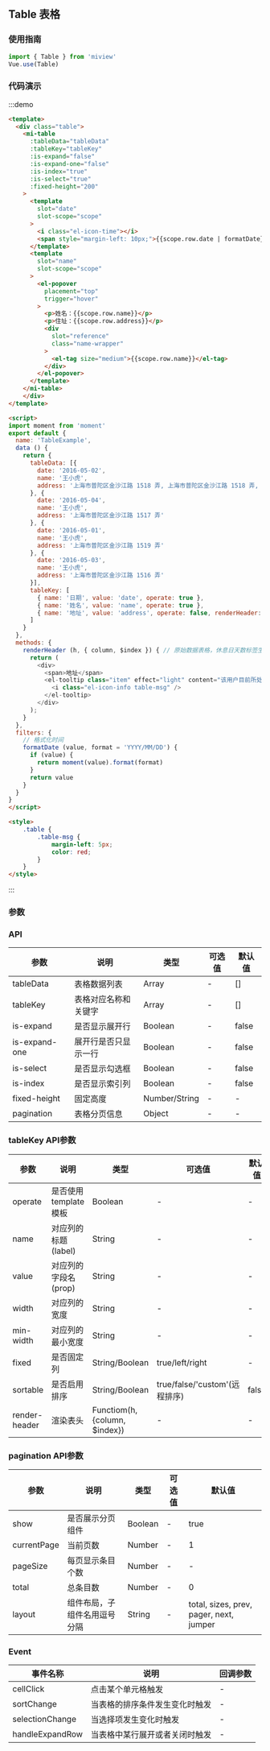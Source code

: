 ## Table 表格

### 使用指南

```js
import { Table } from 'miview'
Vue.use(Table)
```

### 代码演示
<style>
	.table {
		.table-msg {
			margin-left: 5px;
			color: red;
		}
	}
</style>
<div class="demo-back-top demo-block">
  <div class="table">
    <mi-table
      :tableData="tableData"
      :tableKey="tableKey"
      :is-expand="false"
      :is-expand-one="false"
      :is-index="true"
      :is-select="true"
      :fixed-height="200"
    >
      <template
        slot="date"
        slot-scope="scope"
      >
        <i class="el-icon-time"></i>
        <span style="margin-left: 10px;">{{scope.row.date | formatDate}}</span>
      </template>
      <template
        slot="name"
        slot-scope="scope"
      >
        <el-popover
          placement="top"
          trigger="hover"
        >
          <p>姓名：{{scope.row.name}}</p>
          <p>住址：{{scope.row.address}}</p>
          <div
            slot="reference"
            class="name-wrapper"
          >
            <el-tag size="medium">{{scope.row.name}}</el-tag>
          </div>
        </el-popover>
      </template>
    </mi-table>
  </div>
</div>

<script>
import moment from 'moment'
export default {
  name: 'TableExample',
  data () {
    return {
      tableData: [{
        date: '2016-05-02',
        name: '王小虎',
        address: '上海市普陀区金沙江路 1518 弄, 上海市普陀区金沙江路 1518 弄, 上海市普陀区金沙江路 1518 弄, 上海市普陀区金沙江路 1518 弄, 上海市普陀区金沙江路 1518 弄'
      }, {
        date: '2016-05-04',
        name: '王小虎',
        address: '上海市普陀区金沙江路 1517 弄'
      }, {
        date: '2016-05-01',
        name: '王小虎',
        address: '上海市普陀区金沙江路 1519 弄'
      }, {
        date: '2016-05-03',
        name: '王小虎',
        address: '上海市普陀区金沙江路 1516 弄'
      }],
      tableKey: [
        { name: '日期', value: 'date', operate: true },
        { name: '姓名', value: 'name', operate: true },
        { name: '地址', value: 'address', operate: false, renderHeader: this.renderHeader }
      ]
    }
  },
  methods: {
    renderHeader (h, { column, $index }) { // 原始数据表格，休息日天数标签生成函数
      return (
        <div>
          <span>地址</span>
          <el-tooltip class="item" effect="light" content="该用户目前所处的住址" placement="bottom-start">
            <i class="el-icon-info table-msg" />
          </el-tooltip>
        </div>
      );
    }
  },
  filters: {
    // 格式化时间
    formatDate (value, format = 'YYYY/MM/DD') {
      if (value) {
        return moment(value).format(format)
      }
      return value
    }
  }
}
</script>

:::demo
```html
<template>
  <div class="table">
    <mi-table
      :tableData="tableData"
      :tableKey="tableKey"
      :is-expand="false"
      :is-expand-one="false"
      :is-index="true"
      :is-select="true"
      :fixed-height="200"
    >
      <template
        slot="date"
        slot-scope="scope"
      >
        <i class="el-icon-time"></i>
        <span style="margin-left: 10px;">{{scope.row.date | formatDate}}</span>
      </template>
      <template
        slot="name"
        slot-scope="scope"
      >
        <el-popover
          placement="top"
          trigger="hover"
        >
          <p>姓名：{{scope.row.name}}</p>
          <p>住址：{{scope.row.address}}</p>
          <div
            slot="reference"
            class="name-wrapper"
          >
            <el-tag size="medium">{{scope.row.name}}</el-tag>
          </div>
        </el-popover>
      </template>
    </mi-table>
	</div>
</template>

<script>
import moment from 'moment'
export default {
  name: 'TableExample',
  data () {
    return {
      tableData: [{
        date: '2016-05-02',
        name: '王小虎',
        address: '上海市普陀区金沙江路 1518 弄, 上海市普陀区金沙江路 1518 弄, 上海市普陀区金沙江路 1518 弄, 上海市普陀区金沙江路 1518 弄, 上海市普陀区金沙江路 1518 弄'
      }, {
        date: '2016-05-04',
        name: '王小虎',
        address: '上海市普陀区金沙江路 1517 弄'
      }, {
        date: '2016-05-01',
        name: '王小虎',
        address: '上海市普陀区金沙江路 1519 弄'
      }, {
        date: '2016-05-03',
        name: '王小虎',
        address: '上海市普陀区金沙江路 1516 弄'
      }],
      tableKey: [
        { name: '日期', value: 'date', operate: true },
        { name: '姓名', value: 'name', operate: true },
        { name: '地址', value: 'address', operate: false, renderHeader: this.renderHeader }
      ]
    }
  },
  methods: {
    renderHeader (h, { column, $index }) { // 原始数据表格，休息日天数标签生成函数
      return (
        <div>
          <span>地址</span>
          <el-tooltip class="item" effect="light" content="该用户目前所处的住址" placement="bottom-start">
            <i class="el-icon-info table-msg" />
          </el-tooltip>
        </div>
      );
    }
  },
  filters: {
    // 格式化时间
    formatDate (value, format = 'YYYY/MM/DD') {
      if (value) {
        return moment(value).format(format)
      }
      return value
    }
  }
}
</script>

<style>
	.table {
		.table-msg {
			margin-left: 5px;
			color: red;
		}
	}
</style>
```
:::

### 参数

### API

参数 | 说明 | 类型 | 可选值 | 默认值
--- | --- | --- | --- | --- |
tableData | 表格数据列表 | Array | - | []
tableKey | 表格对应名称和关键字 | Array | - | []
is-expand | 是否显示展开行 | Boolean | - | false
is-expand-one | 展开行是否只显示一行 | Boolean | - | false
is-select | 是否显示勾选框 | Boolean | - | false
is-index | 是否显示索引列 | Boolean | - | false
fixed-height | 固定高度 | Number/String | - | -
pagination | 表格分页信息 | Object | - | -

### tableKey API参数

参数 | 说明 | 类型 | 可选值 | 默认值
--- | --- | --- | --- | --- |
operate | 是否使用template模板 | Boolean | - | -
name | 对应列的标题(label) | String | - | -
value | 对应列的字段名(prop) | String | - | -
width | 对应列的宽度 | String | - | -
min-width | 对应列的最小宽度 | String | - | -
fixed | 是否固定列 | String/Boolean | true/left/right | -
sortable | 是否启用排序 | String/Boolean | true/false/'custom'(远程排序) | false
render-header | 渲染表头 | Functiom(h, {column, $index}) | - | -

### pagination API参数

参数 | 说明 | 类型 | 可选值 | 默认值
--- | --- | --- | --- | --- |
show | 是否展示分页组件 | Boolean | - | true
currentPage | 当前页数 | Number | - | 1
pageSize | 每页显示条目个数 | Number | - | -
total | 总条目数 | Number | - | 0
layout | 组件布局，子组件名用逗号分隔 | String | - | total, sizes, prev, pager, next, jumper

<div style="display: none;">
@param:
	tableData: 表格数据列表
	tableKey: 表格对应名称和关键字
	isExpand: 是否显示展开行(true or false)
	isExpandOne: 展开行是否只显示一行(true of false)
	isSelect: 是否显示勾选框(true or false)
	isIndex: 是否显示索引列(true or false)
	fixed-height: 固定高度
	pagination: 表格分页信息
	@sub param
		operate: 是否使用template模板(true or false)
		name: 对应列名
		value: 对应列的关键字
		width: 宽度
		minWidth: 最小宽度
		fixed: 是否固定列(left or right)
		sortable: 是否启用排序(true or false or 'custom'=>服务器排序)
		renderHeader: 定制表头
</div>

### Event

事件名称 | 说明 | 回调参数
---|--- | --- |
cellClick | 点击某个单元格触发 | -
sortChange | 当表格的排序条件发生变化时触发 | -
selectionChange | 当选择项发生变化时触发 | -
handleExpandRow | 当表格中某行展开或者关闭时触发 | -

